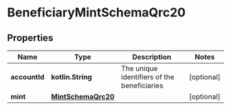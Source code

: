 
# BeneficiaryMintSchemaQrc20

## Properties
Name | Type | Description | Notes
------------ | ------------- | ------------- | -------------
**accountId** | **kotlin.String** | The unique identifiers of the beneficiaries |  [optional]
**mint** | [**MintSchemaQrc20**](MintSchemaQrc20.md) |  |  [optional]



